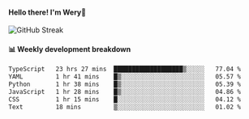 #### Hello there! I'm Wery👋


![GitHub Streak](https://github-readme-streak-stats.herokuapp.com/?user=weryzebra-yue&theme=swift&hide_border=false&include_all_commits=true)



#### 📊 Weekly development breakdown
<!--START_SECTION:waka-->

```txt
TypeScript   23 hrs 27 mins  ███████████████████▒░░░░░   77.04 %
YAML         1 hr 41 mins    █▒░░░░░░░░░░░░░░░░░░░░░░░   05.57 %
Python       1 hr 38 mins    █▒░░░░░░░░░░░░░░░░░░░░░░░   05.39 %
JavaScript   1 hr 28 mins    █▒░░░░░░░░░░░░░░░░░░░░░░░   04.86 %
CSS          1 hr 15 mins    █░░░░░░░░░░░░░░░░░░░░░░░░   04.12 %
Text         18 mins         ▒░░░░░░░░░░░░░░░░░░░░░░░░   01.02 %
```

<!--END_SECTION:waka-->
